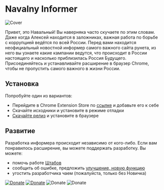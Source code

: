 # Navalny Informer

![Cover](https://lh3.googleusercontent.com/TIDfEVa42oRAydr752D1YJjRCpf8per1xdYp_vK60hXhPnQnTIdBDZF7qQSfCzFGJwOSnlCmvSs1kxLCYvGBGlIpXQ=w640-h400-e365-rj-sc0x00ffffff)

Привет, это Навальный! Вы наверняка часто скучаете по этим словам. Даже когда Алексей находится в заложниках, важная работа по борьбе с коррупцией ведётся по всей России. Перед вами находится неофициальный новостной информер самого важного сайта рунета, из него вы узнаете какие кампании ведутся, что происходит в России настоящего и насколько приблизилась Россия Будущего. Присоединяйтесь и устанавливайте расширение в браузер Chrome, чтобы не пропустить самого важного в жизни России.

## Установка
Попробуйте один из вариантов:
- Перейдите в Chrome Extension Store по [ссылке](https://chrome.google.com/webstore/detail/hi-navalny-informer/mhahffdhjmmcllffihkedicnjicpfopg) и добавьте его к себе 
- Скачайте исходники и установите в режиме отладки
- [Скачайте релиз](https://github.com/drugz/navalny_informer/releases/) и установите в браузере

## Развитие

Разработка информера происходит независимо от кого-либо. Если вам понравилось расширение, вы можете поддержать разработку.
Вы можете:
- помочь работе [Штабов](https://shtab.navalny.com)
- сообщить об ошибке, предложить [улучшение, новую функцию](https://github.com/drugz/navalny_informer/issues) 
- угостить разработчика чаем (пожалуйста, только без Новичка)

[![Donate](https://img.shields.io/badge/Donate-PayPal_|_Visa_|_MasterCard-green)](https://paypal.me/okorzhanov?locale.x=ru_RU) [![Donate](https://img.shields.io/badge/Donate-YooMoney-orange)](https://yoomoney.ru/to/410011137878625) ![Donate](https://img.shields.io/badge/Bitcoin-3PhMsCC1zLcneoGvDCQeqtGDkNAMZDrgvy-yellow) ![Donate](https://img.shields.io/badge/ETH-0x775Bf07D19BaA549e8D9F2477C7bff8de0A047E9-blue)